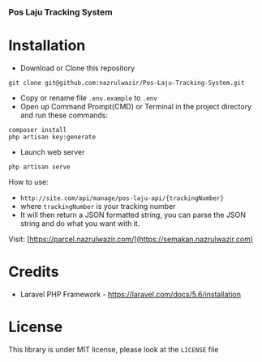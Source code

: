 ### Pos Laju Tracking System

# Installation
- Download or Clone this repository
```
git clone git@github.com:nazrulwazir/Pos-Laju-Tracking-System.git
```
- Copy or rename file ```.env.example``` to ```.env```
-  Open up Command Prompt(CMD) or Terminal in the project directory and run these commands:
```
composer install
php artisan key:generate
```
- Launch web server
```
php artisan serve
```

How to use:
* ```http://site.com/api/manage/pos-laju-api/{trackingNumber}```
* where ```trackingNumber``` is your tracking number
* It will then return a JSON formatted string, you can parse the JSON string and do what you want with it.

Visit: [https://parcel.nazrulwazir.com/](https://semakan.nazrulwazir.com)

# Credits
- Laravel PHP Framework - https://laravel.com/docs/5.6/installation

# License
This library is under MIT license, please look at the `LICENSE` file
